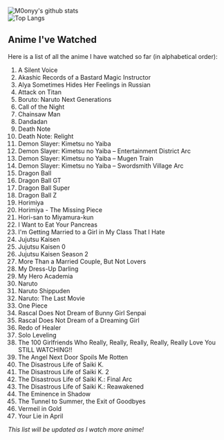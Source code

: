 ![M0onyy's github stats](https://github-readme-stats.vercel.app/api?username=binaryencrypt&show_icons=true&hide_border=true&theme=dark)  
![Top Langs](https://github-readme-stats.vercel.app/api/top-langs/?username=binaryencrypt&layout=compact&theme=dark&hide_border=true)  

## Anime I've Watched

Here is a list of all the anime I have watched so far (in alphabetical order):

1. A Silent Voice  
2. Akashic Records of a Bastard Magic Instructor  
3. Alya Sometimes Hides Her Feelings in Russian  
4. Attack on Titan  
5. Boruto: Naruto Next Generations  
6. Call of the Night  
7. Chainsaw Man  
8. Dandadan  
9. Death Note  
10. Death Note: Relight  
11. Demon Slayer: Kimetsu no Yaiba  
12. Demon Slayer: Kimetsu no Yaiba – Entertainment District Arc  
13. Demon Slayer: Kimetsu no Yaiba – Mugen Train  
14. Demon Slayer: Kimetsu no Yaiba – Swordsmith Village Arc  
15. Dragon Ball  
16. Dragon Ball GT  
17. Dragon Ball Super  
18. Dragon Ball Z  
19. Horimiya  
20. Horimiya - The Missing Piece  
21. Hori-san to Miyamura-kun  
22. I Want to Eat Your Pancreas  
23. I'm Getting Married to a Girl in My Class That I Hate  
24. Jujutsu Kaisen  
25. Jujutsu Kaisen 0  
26. Jujutsu Kaisen Season 2  
27. More Than a Married Couple, But Not Lovers  
28. My Dress-Up Darling  
29. My Hero Academia  
30. Naruto  
31. Naruto Shippuden  
32. Naruto: The Last Movie  
33. One Piece  
34. Rascal Does Not Dream of Bunny Girl Senpai  
35. Rascal Does Not Dream of a Dreaming Girl  
36. Redo of Healer  
37. Solo Leveling  
38. The 100 Girlfriends Who Really, Really, Really, Really, Really Love You  STILL WATCHING!!  
39. The Angel Next Door Spoils Me Rotten  
40. The Disastrous Life of Saiki K.  
41. The Disastrous Life of Saiki K. 2  
42. The Disastrous Life of Saiki K.: Final Arc  
43. The Disastrous Life of Saiki K.: Reawakened  
44. The Eminence in Shadow  
45. The Tunnel to Summer, the Exit of Goodbyes  
46. Vermeil in Gold  
47. Your Lie in April  

*This list will be updated as I watch more anime!*
